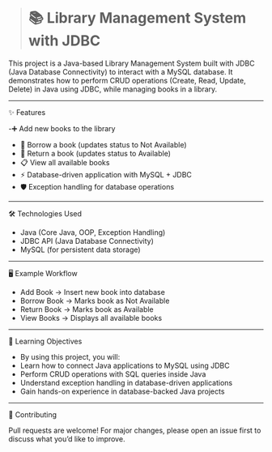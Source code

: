 > # 📚 Library Management System with JDBC

This project is a Java-based Library Management System built with JDBC (Java Database Connectivity) to interact with a MySQL database.
It demonstrates how to perform CRUD operations (Create, Read, Update, Delete) in Java using JDBC, while managing books in a library.

---
✨ Features

-➕ Add new books to the library
- 📖 Borrow a book (updates status to Not Available)
- 🔄 Return a book (updates status to Available)
- 📋 View all available books
- ⚡ Database-driven application with MySQL + JDBC
- 🛡️ Exception handling for database operations

---
🛠️ Technologies Used

- Java (Core Java, OOP, Exception Handling)
- JDBC API (Java Database Connectivity)
- MySQL (for persistent data storage)

---
🖥️ Example Workflow

- Add Book → Insert new book into database
- Borrow Book → Marks book as Not Available
- Return Book → Marks book as Available
- View Books → Displays all available books

---
🎯 Learning Objectives

- By using this project, you will:
- Learn how to connect Java applications to MySQL using JDBC
- Perform CRUD operations with SQL queries inside Java
- Understand exception handling in database-driven applications
- Gain hands-on experience in database-backed Java projects

---
🤝 Contributing

Pull requests are welcome! For major changes, please open an issue first to discuss what you’d like to improve.
